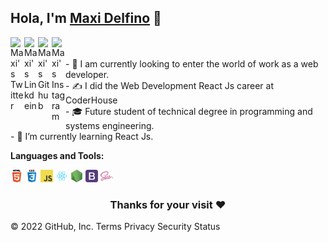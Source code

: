 ## Hola, I'm [Maxi Delfino](https://www.linkedin.com/in/maximiliano-delfino?lipi=urn%3Ali%3Apage%3Ad_flagship3_profile_view_base_contact_details%3BDoAXqk71Sjm7NwSjiZGQAw%3D%3D) 👋

<a href="https://twitter.com/Maxiidelfino">
  <img align="left" alt="Maxi's Twitter" width="22px" src="https://cdn.jsdelivr.net/npm/simple-icons@v3/icons/twitter.svg" />
</a>
<a href="https://www.linkedin.com/in/maximiliano-delfino?lipi=urn%3Ali%3Apage%3Ad_flagship3_profile_view_base_contact_details%3BDoAXqk71Sjm7NwSjiZGQAw%3D%3D">
  <img align="left" alt="Maxi's Linkdein" width="22px" src="https://cdn.jsdelivr.net/npm/simple-icons@v3/icons/linkedin.svg" />
</a>
<a href="https://github.com/maxidelfino">
  <img align="left" alt="Maxi's Github" width="22px" src="https://cdn.jsdelivr.net/npm/simple-icons@v3/icons/github.svg" />
</a>
<a href="https://www.instagram.com/maxi.delfino/">
  <img align="left" alt="Maxi's Instagram" width="22px" src="https://cdn.jsdelivr.net/npm/simple-icons@v3/icons/instagram.svg" />
</a>

<br/>
<br/>
- 💼 I am currently looking to enter the world of work as a web developer. <br/>
- ✍️ I did the Web Development React Js career at CoderHouse<br/>
- 🎓 Future student of technical degree in programming and systems engineering.<br/>
- 🌱 I’m currently learning React Js.

**Languages and Tools:**

<code><img height="20" src="https://raw.githubusercontent.com/github/explore/80688e429a7d4ef2fca1e82350fe8e3517d3494d/topics/html/html.png"></code>
<code><img height="20" src="https://raw.githubusercontent.com/github/explore/80688e429a7d4ef2fca1e82350fe8e3517d3494d/topics/css/css.png"></code>
<code><img height="20" src="https://raw.githubusercontent.com/github/explore/80688e429a7d4ef2fca1e82350fe8e3517d3494d/topics/javascript/javascript.png"></code>
<code><img height="20" src="https://raw.githubusercontent.com/github/explore/80688e429a7d4ef2fca1e82350fe8e3517d3494d/topics/react/react.png"></code>
<code><img height="20" src="https://raw.githubusercontent.com/github/explore/80688e429a7d4ef2fca1e82350fe8e3517d3494d/topics/nodejs/nodejs.png"></code>
<code><img height="20" src="https://raw.githubusercontent.com/github/explore/80688e429a7d4ef2fca1e82350fe8e3517d3494d/topics/bootstrap/bootstrap.png"></code>
<code><img height="20" src="https://raw.githubusercontent.com/github/explore/80688e429a7d4ef2fca1e82350fe8e3517d3494d/topics/sass/sass.png"></code>



<div align="center">

### Thanks for your visit ❤️

</div>
© 2022 GitHub, Inc.
Terms
Privacy
Security
Status
